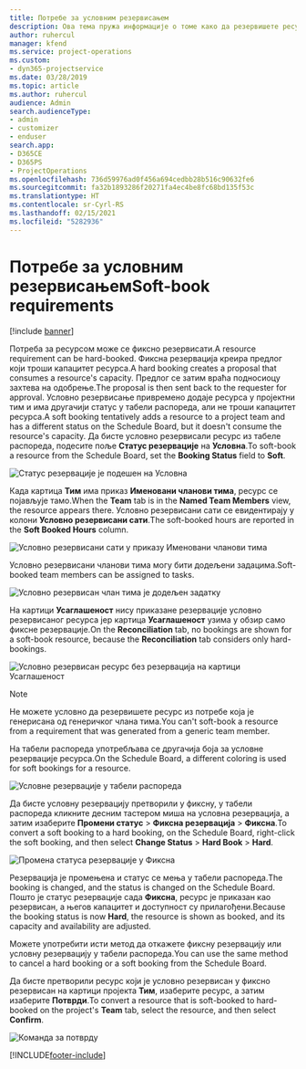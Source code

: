 ```yaml
---
title: Потребе за условним резервисањем
description: Ова тема пружа информације о томе како да резервишете ресурсе према потребама за условним резервисањем.
author: ruhercul
manager: kfend
ms.service: project-operations
ms.custom:
- dyn365-projectservice
ms.date: 03/28/2019
ms.topic: article
ms.author: ruhercul
audience: Admin
search.audienceType:
- admin
- customizer
- enduser
search.app:
- D365CE
- D365PS
- ProjectOperations
ms.openlocfilehash: 736d59976ad0f456a694cedbb28b516c90632fe6
ms.sourcegitcommit: fa32b1893286f20271fa4ec4be8fc68bd135f53c
ms.translationtype: HT
ms.contentlocale: sr-Cyrl-RS
ms.lasthandoff: 02/15/2021
ms.locfileid: "5282936"
---
```

# <a name="soft-book-requirements"></a><span data-ttu-id="7afdd-103">Потребе за условним резервисањем</span><span class="sxs-lookup"><span data-stu-id="7afdd-103">Soft-book requirements</span></span>

[!include [banner](../includes/psa-now-project-operations.md)]

<span data-ttu-id="7afdd-104">Потреба за ресурсом може се фиксно резервисати.</span><span class="sxs-lookup"><span data-stu-id="7afdd-104">A resource requirement can be hard-booked.</span></span> <span data-ttu-id="7afdd-105">Фиксна резервација креира предлог који троши капацитет ресурса.</span><span class="sxs-lookup"><span data-stu-id="7afdd-105">A hard booking creates a proposal that consumes a resource's capacity.</span></span> <span data-ttu-id="7afdd-106">Предлог се затим враћа подносиоцу захтева на одобрење.</span><span class="sxs-lookup"><span data-stu-id="7afdd-106">The proposal is then sent back to the requester for approval.</span></span> <span data-ttu-id="7afdd-107">Условно резервисање привремено додаје ресурса у пројектни тим и има другачији статус у табели распореда, али не троши капацитет ресурса.</span><span class="sxs-lookup"><span data-stu-id="7afdd-107">A soft booking tentatively adds a resource to a project team and has a different status on the Schedule Board, but it doesn't consume the resource's capacity.</span></span> <span data-ttu-id="7afdd-108">Да бисте условно резервисали ресурс из табеле распореда, подесите поље **Статус резервације** на **Условна**.</span><span class="sxs-lookup"><span data-stu-id="7afdd-108">To soft-book a resource from the Schedule Board, set the **Booking Status** field to **Soft**.</span></span>

![Статус резервације је подешен на Условна](media/Resource-Management-image77.png)

<span data-ttu-id="7afdd-110">Када картица **Тим** има приказ **Именовани чланови тима**, ресурс се појављује тамо.</span><span class="sxs-lookup"><span data-stu-id="7afdd-110">When the **Team** tab is in the **Named Team Members** view, the resource appears there.</span></span> <span data-ttu-id="7afdd-111">Условно резервисани сати се евидентирају у колони **Условно резервисани сати**.</span><span class="sxs-lookup"><span data-stu-id="7afdd-111">The soft-booked hours are reported in the **Soft Booked Hours** column.</span></span>

![Условно резервисани сати у приказу Именовани чланови тима](media/Resource-Management-image78.png)

<span data-ttu-id="7afdd-113">Условно резервисани чланови тима могу бити додељени задацима.</span><span class="sxs-lookup"><span data-stu-id="7afdd-113">Soft-booked team members can be assigned to tasks.</span></span>

![Условно резервисан члан тима је додељен задатку](media/Resource-Management-image79.png)

<span data-ttu-id="7afdd-115">На картици **Усаглашеност** нису приказане резервације условно резервисаног ресурса јер картица **Усаглашеност** узима у обзир само фиксне резервације.</span><span class="sxs-lookup"><span data-stu-id="7afdd-115">On the **Reconciliation** tab, no bookings are shown for a soft-book resource, because the **Reconciliation** tab considers only hard-bookings.</span></span>

![Условно резервисан ресурс без резервација на картици Усаглашеност](media/Resource-Management-image80.png)

> [!NOTE]
> <span data-ttu-id="7afdd-117">Не можете условно да резервишете ресурс из потребе која је генерисана од генеричког члана тима.</span><span class="sxs-lookup"><span data-stu-id="7afdd-117">You can't soft-book a resource from a requirement that was generated from a generic team member.</span></span>

<span data-ttu-id="7afdd-118">На табели распореда употребљава се другачија боја за условне резервације ресурса.</span><span class="sxs-lookup"><span data-stu-id="7afdd-118">On the Schedule Board, a different coloring is used for soft bookings for a resource.</span></span>

![Условне резервације у табели распореда](media/Resource-Management-image81.png)

<span data-ttu-id="7afdd-120">Да бисте условну резервацију претворили у фиксну, у табели распореда кликните десним тастером миша на условна резервација, а затим изаберите **Промени статус** \> **Фиксна резервација** \> **Фиксна**.</span><span class="sxs-lookup"><span data-stu-id="7afdd-120">To convert a soft booking to a hard booking, on the Schedule Board, right-click the soft booking, and then select **Change Status** \> **Hard Book** \> **Hard**.</span></span>

![Промена статуса резервације у Фиксна](media/Resource-Management-image82.png)

<span data-ttu-id="7afdd-122">Резервација је промењена и статус се мења у табели распореда.</span><span class="sxs-lookup"><span data-stu-id="7afdd-122">The booking is changed, and the status is changed on the Schedule Board.</span></span> <span data-ttu-id="7afdd-123">Пошто је статус резервације сада **Фиксна**, ресурс је приказан као резервисан, а његов капацитет и доступност су прилагођени.</span><span class="sxs-lookup"><span data-stu-id="7afdd-123">Because the booking status is now **Hard**, the resource is shown as booked, and its capacity and availability are adjusted.</span></span>

<span data-ttu-id="7afdd-124">Можете употребити исти метод да откажете фиксну резервацију или условну резервацију у табели распореда.</span><span class="sxs-lookup"><span data-stu-id="7afdd-124">You can use the same method to cancel a hard booking or a soft booking from the Schedule Board.</span></span>

<span data-ttu-id="7afdd-125">Да бисте претворили ресурс који је условно резервисан у фиксно резервисан на картици пројекта **Тим**, изаберите ресурс, а затим изаберите **Потврди**.</span><span class="sxs-lookup"><span data-stu-id="7afdd-125">To convert a resource that is soft-booked to hard-booked on the project's **Team** tab, select the resource, and then select **Confirm**.</span></span>

![Команда за потврду](media/Resource-Management-image83.png)


[!INCLUDE[footer-include](../includes/footer-banner.md)]
